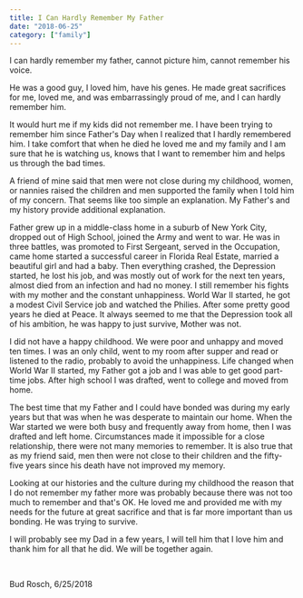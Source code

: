 ```yaml
---
title: I Can Hardly Remember My Father
date: "2018-06-25"
category: ["family"]
---
```


I can hardly remember my father, cannot picture him, cannot remember his voice.   

He was a good guy, I loved him, have his genes. He made great sacrifices for me, loved me, and was embarrassingly proud of me, and I can hardly remember him.

It would hurt me if my kids did not remember me. I have been trying to remember him since Father's Day when I realized that I hardly remembered him.  I take comfort that when he died he loved me and my family and I am sure that he is watching us, knows that I want to remember him and helps us through the bad times.  

A friend of mine said that men were not close during my childhood, women, or nannies raised the children and men supported the family when I told him of my concern.  That seems like too simple an explanation.  My Father's and my history provide additional explanation.

Father grew up in a middle-class home in a suburb of New York City, dropped out of High School, joined the Army and went to war.  He was in three battles, was promoted to First Sergeant, served in the Occupation, came home started a successful career in Florida Real Estate, married a beautiful girl and had a baby.  Then everything crashed, the Depression started, he lost his job, and was mostly out of work for the next ten years, almost died from an infection and had no money.  I still remember his fights with my mother and the constant unhappiness.  World War II started, he got a modest Civil Service job and watched the Philies.  After some pretty good years he died at Peace.  It always seemed to me that the Depression took all of his ambition, he was happy to just survive, Mother was not.

I did not have a happy childhood.  We were poor and unhappy and moved ten times.  I was an only child, went to my room after supper and read or listened to the radio, probably to avoid the unhappiness.  Life changed when World War II started, my Father got a job and I was able to get good part-time jobs.  After high school I was drafted, went to college and moved from home.

The best time that my Father and I could have bonded was during my early years but that was when he was desperate to maintain our home.  When the War started we were both busy and frequently away from home, then I was drafted and left home. Circumstances made it impossible for a close relationship, there were not many memories to remember.  It is also true that as my friend said, men then were not close to their children and the fifty-five years since his death have not improved my memory.

Looking at our histories and the culture during my childhood the reason that I do not remember my father more was probably because there was not too much to remember and that's OK.  He loved me and provided me with my needs for the future at great sacrifice and that is far more important than us bonding.  He was trying to survive.

I will probably see my Dad in a few years, I will tell him that I love him and thank him for all that he did.  We will be together again.

<br/>

Bud Rosch, 6/25/2018
